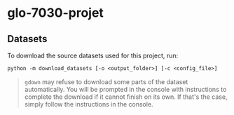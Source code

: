 # glo-7030-projet

## Datasets
To download the source datasets used for this project, run:
```ps
python -m download_datasets [-o <output_folder>] [-c <config_file>]
```
> `gdown` may refuse to download some parts of the dataset automatically. You will be prompted in the console with instructions to complete the download if it cannot finish on its own. If that's the case, simply follow the instructions in the console. 
